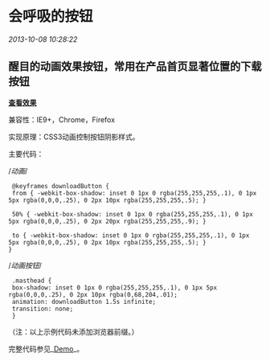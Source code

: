 # 会呼吸的按钮
*2013-10-08 10:28:22*


## 醒目的动画效果按钮，常用在产品首页显著位置的下载按钮

**[查看效果](http://huangyang.me/demo/download-button/)**


兼容性：IE9+，Chrome，Firefox

实现原理：CSS3动画控制按钮阴影样式。

主要代码：

/*动画*/

     @keyframes downloadButton {
     from { -webkit-box-shadow: inset 0 1px 0 rgba(255,255,255,.1), 0 1px 5px rgba(0,0,0,.25), 0 2px 10px rgba(255,255,255,.5); }
    
     50% { -webkit-box-shadow: inset 0 1px 0 rgba(255,255,255,.1), 0 1px 5px rgba(0,0,0,.25), 0 2px 20px rgba(255,255,255,.9); }
    
     to { -webkit-box-shadow: inset 0 1px 0 rgba(255,255,255,.1), 0 1px 5px rgba(0,0,0,.25), 0 2px 10px rgba(255,255,255,.5); }
    }

/*动画按钮*/

     .masthead {
     box-shadow: inset 0 1px 0 rgba(255,255,255,.1), 0 1px 5px rgba(0,0,0,.25), 0 2px 10px rgba(0,68,204,.01);
     animation: downloadButton 1.5s infinite;
     transition: none;
     }

（注：以上示例代码未添加浏览器前缀。）

完整代码参见_[Demo](http://huangyang.me/demo/download-button/ "醒目的下载按钮")_。